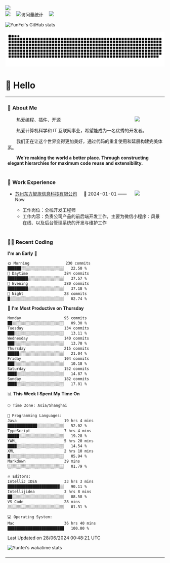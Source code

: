   <!-- dynamic typing effect 动态打字效果 -->
  <div>
    <a href="http://yunfei.plus">
      <img src="https://readme-typing-svg.demolab.com?font=Fira+Code&pause=1000&width=435&lines=console.log(%22Hello%2C%20World%22);祝您今天愉快!&center=true&size=27" />
    </a>
  </div>

  <div>
    <a href="http://yunfei.plus/"><img src="https://img.shields.io/badge/Website-博客-8c36db" /></a>&emsp;
    <!-- visitor -->
    <img src="https://komarev.com/ghpvc/?username=yunfeidog&label=Views&color=orange&style=flat" alt="访问量统计" />&emsp;
    <!-- wakatime -->    
    <a href="https://wakatime.com/@yunfeidog"><img src="https://wakatime.com/badge/user/42d0678c-368b-448b-9a77-5d21c5b55352.svg" /></a>
  </div>

![YunFei's GitHub stats](https://github-readme-stats.vercel.app/api?username=yunfeidog)

![snake](./dist/github-contribution-grid-snake.svg)

#  🙋 Hello

<table>


<tr><td>

### 🤺 About Me

<img align="right" width="88" src="https://cdn.jsdelivr.net/gh/yunfeidog/yunfeidog/assets/images/jobs.png" />

<p>&emsp;&emsp;热爱编程、插件、开源</p>
<p>&emsp;&emsp;热爱计算机科学和 IT 互联网事业，希望能成为一名优秀的开发者。</p>
<p>&emsp;&emsp;我们正在让这个世界变得更加美好，通过代码的重复使用和延展构建完美体系。</p>
<p>&emsp;&emsp;<strong>We're making the world a better place. Through constructing elegant hierarchies for maximum code reuse and extensibility.</strong></p>

</td></tr> 

<tr><td>

### 🏢 Work Experience

<img align="right" width="88" src="https://cdn.jsdelivr.net/gh/yunfeidog/yunfeidog/assets/images/yuanze.png" />

- [苏州东方智旅信息科技有限公司](http://www.leyoobao.com/) &emsp; 📌 2024-01-01 —— Now

    - 工作岗位：全栈开发工程师
    - 工作内容：负责公司产品的前后端开发工作，主要为微信小程序：风景在线、以及后台管理系统的开发与维护工作


</td></tr>

<tr><td>

### 👩‍💻 Recent Coding
<!--START_SECTION:waka-->
**I'm an Early 🐤** 

```text
🌞 Morning                230 commits         ██████░░░░░░░░░░░░░░░░░░░   22.50 % 
🌆 Daytime                384 commits         █████████░░░░░░░░░░░░░░░░   37.57 % 
🌃 Evening                380 commits         █████████░░░░░░░░░░░░░░░░   37.18 % 
🌙 Night                  28 commits          █░░░░░░░░░░░░░░░░░░░░░░░░   02.74 % 
```
📅 **I'm Most Productive on Thursday** 

```text
Monday                   95 commits          ██░░░░░░░░░░░░░░░░░░░░░░░   09.30 % 
Tuesday                  134 commits         ███░░░░░░░░░░░░░░░░░░░░░░   13.11 % 
Wednesday                140 commits         ███░░░░░░░░░░░░░░░░░░░░░░   13.70 % 
Thursday                 215 commits         █████░░░░░░░░░░░░░░░░░░░░   21.04 % 
Friday                   104 commits         ███░░░░░░░░░░░░░░░░░░░░░░   10.18 % 
Saturday                 152 commits         ████░░░░░░░░░░░░░░░░░░░░░   14.87 % 
Sunday                   182 commits         ████░░░░░░░░░░░░░░░░░░░░░   17.81 % 
```


📊 **This Week I Spent My Time On** 

```text
🕑︎ Time Zone: Asia/Shanghai

💬 Programming Languages: 
Java                     19 hrs 4 mins       █████████████░░░░░░░░░░░░   52.02 % 
TypeScript               7 hrs 4 mins        █████░░░░░░░░░░░░░░░░░░░░   19.28 % 
YAML                     5 hrs 20 mins       ████░░░░░░░░░░░░░░░░░░░░░   14.54 % 
XML                      2 hrs 10 mins       █░░░░░░░░░░░░░░░░░░░░░░░░   05.94 % 
Markdown                 39 mins             ░░░░░░░░░░░░░░░░░░░░░░░░░   01.79 % 

🔥 Editors: 
IntelliJ IDEA            33 hrs 3 mins       ███████████████████████░░   90.11 % 
Intellijidea             3 hrs 8 mins        ██░░░░░░░░░░░░░░░░░░░░░░░   08.58 % 
VS Code                  28 mins             ░░░░░░░░░░░░░░░░░░░░░░░░░   01.31 % 

💻 Operating System: 
Mac                      36 hrs 40 mins      █████████████████████████   100.00 % 
```


 Last Updated on 28/06/2024 00:48:21 UTC
<!--END_SECTION:waka-->

![Yunfei's wakatime stats](https://github-readme-stats.vercel.app/api/wakatime?username=yunfeidog)

</td></tr>




<tr><td>


